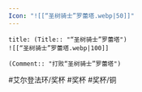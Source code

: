 ```yaml
---
Icon: "![[“圣树骑士”罗蕾塔.webp|50]]"
---
```

```ad-common-bronze-trophy
title: (Title:: "“圣树骑士”罗蕾塔")
![[“圣树骑士”罗蕾塔.webp|100]]

(Comment:: "打败“圣树骑士”罗蕾塔")
```

#艾尔登法环/奖杯 #奖杯 #奖杯/铜